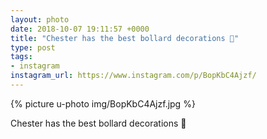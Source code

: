 ```yaml
---
layout: photo
date: 2018-10-07 19:11:57 +0000
title: "Chester has the best bollard decorations 🤣"
type: post
tags:
- instagram
instagram_url: https://www.instagram.com/p/BopKbC4Ajzf/
---
```


{% picture u-photo img/BopKbC4Ajzf.jpg %}

Chester has the best bollard decorations 🤣
